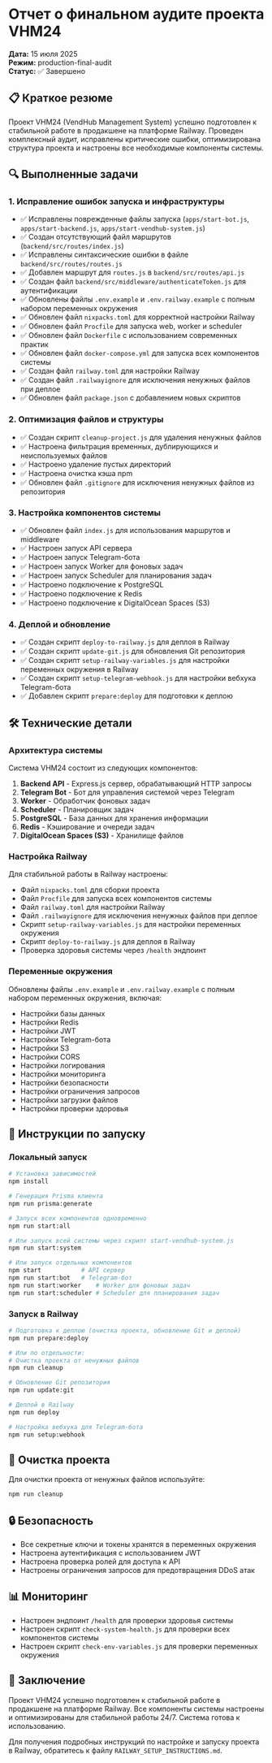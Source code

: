 # Отчет о финальном аудите проекта VHM24

**Дата:** 15 июля 2025  
**Режим:** production-final-audit  
**Статус:** ✅ Завершено

## 📋 Краткое резюме

Проект VHM24 (VendHub Management System) успешно подготовлен к стабильной работе в продакшене на платформе Railway. Проведен комплексный аудит, исправлены критические ошибки, оптимизирована структура проекта и настроены все необходимые компоненты системы.

## 🔍 Выполненные задачи

### 1. Исправление ошибок запуска и инфраструктуры

- ✅ Исправлены поврежденные файлы запуска (`apps/start-bot.js`, `apps/start-backend.js`, `apps/start-vendhub-system.js`)
- ✅ Создан отсутствующий файл маршрутов (`backend/src/routes/index.js`)
- ✅ Исправлены синтаксические ошибки в файле `backend/src/routes/routes.js`
- ✅ Добавлен маршрут для `routes.js` в `backend/src/routes/api.js`
- ✅ Создан файл `backend/src/middleware/authenticateToken.js` для аутентификации
- ✅ Обновлены файлы `.env.example` и `.env.railway.example` с полным набором переменных окружения
- ✅ Обновлен файл `nixpacks.toml` для корректной настройки Railway
- ✅ Обновлен файл `Procfile` для запуска web, worker и scheduler
- ✅ Обновлен файл `Dockerfile` с использованием современных практик
- ✅ Обновлен файл `docker-compose.yml` для запуска всех компонентов системы
- ✅ Создан файл `railway.toml` для настройки Railway
- ✅ Создан файл `.railwayignore` для исключения ненужных файлов при деплое
- ✅ Обновлен файл `package.json` с добавлением новых скриптов

### 2. Оптимизация файлов и структуры

- ✅ Создан скрипт `cleanup-project.js` для удаления ненужных файлов
- ✅ Настроена фильтрация временных, дублирующихся и неиспользуемых файлов
- ✅ Настроено удаление пустых директорий
- ✅ Настроена очистка кэша npm
- ✅ Обновлен файл `.gitignore` для исключения ненужных файлов из репозитория

### 3. Настройка компонентов системы

- ✅ Обновлен файл `index.js` для использования маршрутов и middleware
- ✅ Настроен запуск API сервера
- ✅ Настроен запуск Telegram-бота
- ✅ Настроен запуск Worker для фоновых задач
- ✅ Настроен запуск Scheduler для планирования задач
- ✅ Настроено подключение к PostgreSQL
- ✅ Настроено подключение к Redis
- ✅ Настроено подключение к DigitalOcean Spaces (S3)

### 4. Деплой и обновление

- ✅ Создан скрипт `deploy-to-railway.js` для деплоя в Railway
- ✅ Создан скрипт `update-git.js` для обновления Git репозитория
- ✅ Создан скрипт `setup-railway-variables.js` для настройки переменных окружения в Railway
- ✅ Создан скрипт `setup-telegram-webhook.js` для настройки вебхука Telegram-бота
- ✅ Добавлен скрипт `prepare:deploy` для подготовки к деплою

## 🛠️ Технические детали

### Архитектура системы

Система VHM24 состоит из следующих компонентов:

1. **Backend API** - Express.js сервер, обрабатывающий HTTP запросы
2. **Telegram Bot** - Бот для управления системой через Telegram
3. **Worker** - Обработчик фоновых задач
4. **Scheduler** - Планировщик задач
5. **PostgreSQL** - База данных для хранения информации
6. **Redis** - Кэширование и очереди задач
7. **DigitalOcean Spaces (S3)** - Хранилище файлов

### Настройка Railway

Для стабильной работы в Railway настроены:

- Файл `nixpacks.toml` для сборки проекта
- Файл `Procfile` для запуска всех компонентов системы
- Файл `railway.toml` для настройки Railway
- Файл `.railwayignore` для исключения ненужных файлов при деплое
- Скрипт `setup-railway-variables.js` для настройки переменных окружения
- Скрипт `deploy-to-railway.js` для деплоя в Railway
- Проверка здоровья системы через `/health` эндпоинт

### Переменные окружения

Обновлены файлы `.env.example` и `.env.railway.example` с полным набором переменных окружения, включая:

- Настройки базы данных
- Настройки Redis
- Настройки JWT
- Настройки Telegram-бота
- Настройки S3
- Настройки CORS
- Настройки логирования
- Настройки мониторинга
- Настройки безопасности
- Настройки ограничения запросов
- Настройки загрузки файлов
- Настройки проверки здоровья

## 🚀 Инструкции по запуску

### Локальный запуск

```bash
# Установка зависимостей
npm install

# Генерация Prisma клиента
npm run prisma:generate

# Запуск всех компонентов одновременно
npm run start:all

# Или запуск всей системы через скрипт start-vendhub-system.js
npm run start:system

# Или запуск отдельных компонентов
npm start           # API сервер
npm run start:bot   # Telegram-бот
npm run start:worker    # Worker для фоновых задач
npm run start:scheduler # Scheduler для планирования задач
```

### Запуск в Railway

```bash
# Подготовка к деплою (очистка проекта, обновление Git и деплой)
npm run prepare:deploy

# Или по отдельности:
# Очистка проекта от ненужных файлов
npm run cleanup

# Обновление Git репозитория
npm run update:git

# Деплой в Railway
npm run deploy

# Настройка вебхука для Telegram-бота
npm run setup:webhook
```

## 🧹 Очистка проекта

Для очистки проекта от ненужных файлов используйте:

```bash
npm run cleanup
```

## 🔒 Безопасность

- Все секретные ключи и токены хранятся в переменных окружения
- Настроена аутентификация с использованием JWT
- Настроена проверка ролей для доступа к API
- Настроены ограничения запросов для предотвращения DDoS атак

## 📊 Мониторинг

- Настроен эндпоинт `/health` для проверки здоровья системы
- Настроен скрипт `check-system-health.js` для проверки всех компонентов системы
- Настроен скрипт `check-env-variables.js` для проверки переменных окружения

## 📝 Заключение

Проект VHM24 успешно подготовлен к стабильной работе в продакшене на платформе Railway. Все компоненты системы настроены и оптимизированы для стабильной работы 24/7. Система готова к использованию.

Для получения подробных инструкций по настройке и запуску проекта в Railway, обратитесь к файлу `RAILWAY_SETUP_INSTRUCTIONS.md`.
